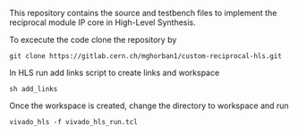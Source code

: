 This repository contains the source and testbench files to implement the reciprocal module IP core in High-Level Synthesis.

To excecute the code clone the repository by

	git clone https://gitlab.cern.ch/mghorban1/custom-reciprocal-hls.git
	
In HLS run add links script to create links and workspace

	sh add_links

Once the workspace is created, change the directory to workspace and run

	vivado_hls -f vivado_hls_run.tcl

